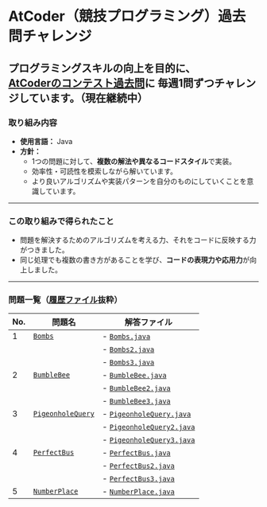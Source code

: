 # AtCoder（競技プログラミング）過去問チャレンジ


プログラミングスキルの向上を目的に、   
[AtCoderのコンテスト過去問](https://atcoder.jp/contests/archive)に **毎週1問ずつチャレンジ**しています。（現在継続中）
---

### 取り組み内容

- **使用言語：** Java  
- **方針：**  
  - 1つの問題に対して、**複数の解法や異なるコードスタイル**で実装。
  - 効率性・可読性を模索しながら解いています。
  - より良いアルゴリズムや実装パターンを自分のものにしていくことを意識しています。


---

### この取り組みで得られたこと

- 問題を解決するためのアルゴリズムを考える力、それをコードに反映する力がつきました。
- 同じ処理でも複数の書き方があることを学び、**コードの表現力や応用力**が向上しました。  

---

### 問題一覧（[履歴ファイル](https://github.com/nao-qp/Javawork/blob/main/solved_problems_list.txt)抜粋）

| No. | 問題名     | 解答ファイル               |
|-----|------------|----------------------------|
| 1   | [`Bombs`](https://atcoder.jp/contests/abc295/tasks/abc295_b) | - [`Bombs.java`](https://github.com/nao-qp/Javawork/blob/main/JavaWork/src/work01/Bombs.java)
|     |            | - [`Bombs2.java`](https://github.com/nao-qp/Javawork/blob/main/JavaWork/src/work01/Bombs2.java)|
|     |            | - [`Bombs3.java`](https://github.com/nao-qp/Javawork/blob/main/JavaWork/src/work01/Bombs3.java)|
| 2   | [`BumbleBee`](https://atcoder.jp/contests/abc022/tasks/abc022_b) | - [`BumbleBee.java`](https://github.com/nao-qp/Javawork/blob/main/JavaWork/src/work01/BumbleBee.java)
|     |            | - [`BumbleBee2.java`](https://github.com/nao-qp/Javawork/blob/main/JavaWork/src/work01/BumbleBee2.java)|
|     |            | - [`BumbleBee3.java`](https://github.com/nao-qp/Javawork/blob/main/JavaWork/src/work01/BumbleBee3.java)|
| 3   | [`PigeonholeQuery`](https://atcoder.jp/contests/abc391/tasks/abc391_c) | - [`PigeonholeQuery.java`](https://github.com/nao-qp/Javawork/blob/main/JavaWork/src/work01/PigeonholeQuery.java)
|     |            | - [`PigeonholeQuery2.java`](https://github.com/nao-qp/Javawork/blob/main/JavaWork/src/work01/PigeonholeQuery2.java)|
|     |            | - [`PigeonholeQuery3.java`](https://github.com/nao-qp/Javawork/blob/main/JavaWork/src/work01/PigeonholeQuery3.java)|
| 4   | [`PerfectBus`](https://atcoder.jp/contests/abc339/tasks/abc339_c) | - [`PerfectBus.java`](https://github.com/nao-qp/Javawork/blob/main/JavaWork/src/work01/PerfectBus.java)
|     |            | - [`PerfectBus2.java`](https://github.com/nao-qp/Javawork/blob/main/JavaWork/src/work01/PerfectBus2.java)|
|     |            | - [`PerfectBus3.java`](https://github.com/nao-qp/Javawork/blob/main/JavaWork/src/work01/PerfectBus3.java)|
| 5   | [`NumberPlace`](https://atcoder.jp/contests/abc327/tasks/abc327_c) | - [`NumberPlace.java`](https://github.com/nao-qp/Javawork/blob/main/JavaWork/src/work01/NumberPlace.java)

